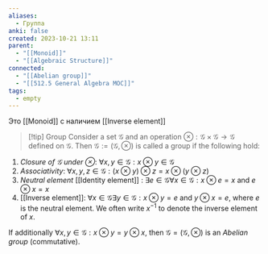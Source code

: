 ```yaml
---
aliases:
  - Группа
anki: false
created: 2023-10-21 13:11
parent:
  - "[[Monoid]]"
  - "[[Algebraic Structure]]"
connected:
  - "[[Abelian group]]"
  - "[[512.5 General Algebra MOC]]"
tags:
  - empty
---
```

Это [[Monoid]] c наличием [[Inverse element]]


> [!tip] Group
Consider a set $\mathcal{G}$ and an operation $\otimes : \mathcal{G} \times \mathcal{G} \to \mathcal{G}$ defined on $\mathcal{G}$. 
Then $\mathcal{G} := (\mathcal{G}, \otimes)$ is called a group if the following hold:
1. *Closure of $\mathcal{G}$ under $\otimes$*: $\forall x, y \in \mathcal{G} : x \otimes y \in \mathcal{G}$
2. *Associativity*: $\forall x, y, z \in \mathcal{G} : (x \otimes y) \otimes z = x \otimes (y \otimes z)$
3. *Neutral element* [[Identity element]] : $\exists e \in \mathcal{G} \forall x \in \mathcal{G} : x \otimes e = x$ and $e \otimes x = x$
4. [[Inverse element]]: $\forall x \in \mathcal{G} \exists y \in \mathcal{G} : x \otimes y = e$ and $y \otimes x = e$, where $e$ is the neutral element. We often write $x^{-1}$ to denote the inverse element of $x$.



If additionally $\forall x, y \in \mathcal{G} : x \otimes y = y \otimes x$, then $\mathcal{G} = (\mathcal{G}, \otimes)$ is an *Abelian group* (commutative).










